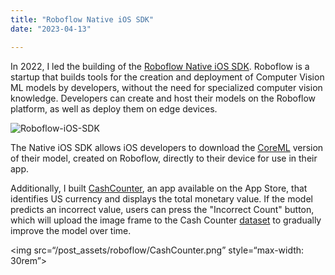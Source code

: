 ```yaml
---
title: "Roboflow Native iOS SDK"
date: "2023-04-13"

---
```


In 2022, I led the building of the [Roboflow Native iOS SDK](https://blog.roboflow.com/roboflow-ios-sdk/). Roboflow is a startup that builds tools for the creation and deployment of Computer Vision ML models by developers, without the need for specialized computer vision knowledge. Developers can create and host their models on the Roboflow platform, as well as deploy them on edge devices.

![Roboflow-iOS-SDK](/post_assets/roboflow/roboflow_ios_sdk.png)

The Native iOS SDK allows iOS developers to download the [CoreML](https://blog.roboflow.com/what-is-coreml/) version of their model, created on Roboflow, directly to their device for use in their app.

Additionally, I built [CashCounter](https://apps.apple.com/app/roboflow-cash-counter/id1633812788), an app available on the App Store, that identifies US currency and displays the total monetary value. If the model predicts an incorrect value, users can press the "Incorrect Count" button, which will upload the image frame to the Cash Counter [dataset](https://universe.roboflow.com/alex-hyams-cosqx/cash-counter) to gradually improve the model over time.

<img src=“/post_assets/roboflow/CashCounter.png” style=“max-width: 30rem”>
